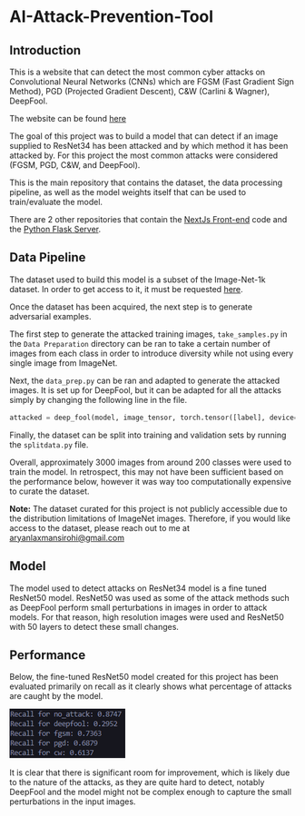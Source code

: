 # AI-Attack-Prevention-Tool

## Introduction
This is a website that can detect the most common cyber attacks on Convolutional Neural Networks (CNNs) which are FGSM (Fast Gradient Sign Method), PGD (Projected Gradient Descent), C&amp;W (Carlini &amp; Wagner), DeepFool.

The website can be found [here](https://ai-attack-prevention-tool-website.vercel.app/)

The goal of this project was to build a model that can detect if an image supplied to ResNet34 has been attacked and by which method it has been attacked by. For this project the most common attacks were considered (FGSM, PGD, C&W, and DeepFool).

This is the main repository that contains the dataset, the data processing pipeline, as well as the model weights itself that can be used to train/evaluate the model.

There are 2 other repositories that contain the [NextJs Front-end](https://github.com/laxman-22/AI-Attack-Prevention-Tool-Website) code and the [Python Flask Server](https://github.com/laxman-22/AI-Attack-Prevention-Tool-Backend).

## Data Pipeline

The dataset used to build this model is a subset of the Image-Net-1k dataset. In order to get access to it, it must be requested [here](https://image-net.org/).

Once the dataset has been acquired, the next step is to generate adversarial examples.

The first step to generate the attacked training images, ```take_samples.py``` in the ```Data Preparation``` directory can be ran to take a certain number of images from each class in order to introduce diversity while not using every single image from ImageNet.

Next, the ```data_prep.py``` can be ran and adapted to generate the attacked images. It is set up for DeepFool, but it can be adapted for all the attacks simply by changing the following line in the file.

```python
attacked = deep_fool(model, image_tensor, torch.tensor([label], device=device), overshoot, iterations)
```

Finally, the dataset can be split into training and validation sets by running the ```splitdata.py``` file.

Overall, approximately 3000 images from around 200 classes were used to train the model. In retrospect, this may not have been sufficient based on the performance below, however it was way too computationally expensive to curate the dataset.

**Note:** The dataset curated for this project is not publicly accessible due to the distribution limitations of ImageNet images. Therefore, if you would like access to the dataset, please reach out to me at aryanlaxmansirohi@gmail.com

## Model
The model used to detect attacks on ResNet34 model is a fine tuned ResNet50 model. ResNet50 was used as some of the attack methods such as DeepFool perform small perturbations in images in order to attack models. For that reason, high resolution images were used and ResNet50 with 50 layers to detect these small changes.

## Performance

Below, the fine-tuned ResNet50 model created for this project has been evaluated primarily on recall as it clearly shows what percentage of attacks are caught by the model.

![alt text](image.png)

It is clear that there is significant room for improvement, which is likely due to the nature of the attacks, as they are quite hard to detect, notably DeepFool and the model might not be complex enough to capture the small perturbations in the input images.
